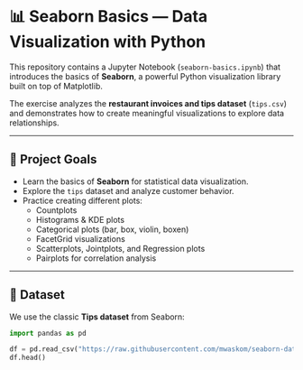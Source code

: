# 📊 Seaborn Basics — Data Visualization with Python

This repository contains a Jupyter Notebook (`seaborn-basics.ipynb`) that introduces the basics of **Seaborn**, a powerful Python visualization library built on top of Matplotlib.  

The exercise analyzes the **restaurant invoices and tips dataset** (`tips.csv`) and demonstrates how to create meaningful visualizations to explore data relationships.

---

## 🚀 Project Goals

- Learn the basics of **Seaborn** for statistical data visualization.  
- Explore the `tips` dataset and analyze customer behavior.  
- Practice creating different plots:
  - Countplots
  - Histograms & KDE plots
  - Categorical plots (bar, box, violin, boxen)
  - FacetGrid visualizations
  - Scatterplots, Jointplots, and Regression plots
  - Pairplots for correlation analysis  

---

## 📂 Dataset

We use the classic **Tips dataset** from Seaborn:  

```python
import pandas as pd

df = pd.read_csv("https://raw.githubusercontent.com/mwaskom/seaborn-data/refs/heads/master/tips.csv")
df.head()
